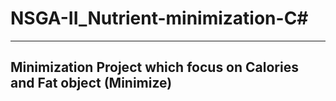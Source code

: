 
# NSGA-II_Nutrient-minimization-C#
--------------------------------------------
Minimization Project which focus on Calories and Fat object (Minimize)
--------------------------------------------
